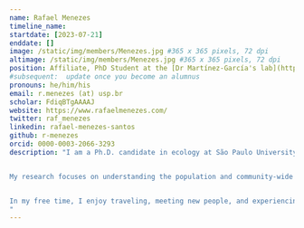 ```yaml
---
name: Rafael Menezes
timeline_name:
startdate: [2023-07-21]
enddate: []
image: /static/img/members/Menezes.jpg #365 x 365 pixels, 72 dpi
altimage: /static/img/members/Menezes.jpg #365 x 365 pixels, 72 dpi
position: Affiliate, PhD Student at the [Dr Martínez-García's lab](https://www.casus.science/team-members/ricardo-martinez-garcia/)
#subsequent:  update once you become an alumnus
pronouns: he/him/his
email: r.menezes (at) usp.br
scholar: FdiqBTgAAAAJ
website: https://www.rafaelmenezes.com/
twitter: raf_menezes
linkedin: rafael-menezes-santos
github: r-menezes
orcid: 0000-0003-2066-3293
description: "I am a Ph.D. candidate in ecology at São Paulo University (USP, Brazil) currently conducting research at the Center for Advanced Systems Understanding (CASUS-HZDR), in Görlitz, Germany. With a background in physics (BSc and MSc), I have been constructing mathematical and computational models to understand ecological systems since my undergraduate studies. 


My research focuses on understanding the population and community-wide consequences of organism-level behavior, particularly in relation to movement. Alongside Miguel Lurgi and Ricardo Martinez-Garcia, we are investigating how local interactions between conspecifics can change broad scale dispersal patterns. I believe that interdisciplinary collaboration is the only way we can make sense of a complex world, and I have presented my work at various conferences and events.


In my free time, I enjoy traveling, meeting new people, and experiencing different cultures. I also enjoy hiking, drinking tea, and playing chess, although I admit to being quite uninspired in the latter.
"
---
```

